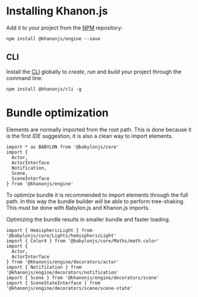 # Installing Khanon.js

Add it to your project from the [NPM](https://www.npmjs.com/package/@khanonjs/engine) repository:

`npm install @khanonjs/engine --save`

## CLI

Install the [CLI](https://www.npmjs.com/package/@khanonjs/cli) globally to *create*, *run* and *build* your project through the command line:

`npm install @khanonjs/cli -g`

# Bundle optimization

Elements are normally imported from the root path. This is done because it is the first *IDE* suggestion, it is also a clean way to import elements.

```
import * as BABYLON from '@babylonjs/core'
import {
  Actor,
  ActorInterface
  Notification,
  Scene,
  SceneInterface
} from '@khanonjs/engine'
```

To optimize bundle it is recommended to import elements through the full path. In this way the bundle builder will be able to perform tree-shaking.
This must be done with Babylon.js and Khanon.js imports.

Optimizing the bundle results in smaller bundle and faster loading.

```
import { HemisphericLight } from '@babylonjs/core/Lights/hemisphericLight'
import { Color4 } from '@babylonjs/core/Maths/math.color'
import {
  Actor,
  ActorInterface
} from '@khanonjs/engine/decorators/actor'
import { Notification } from '@khanonjs/engine/decorators/notification'
import { Scene } from '@khanonjs/engine/decorators/scene'
import { SceneStateInterface } from '@khanonjs/engine/decorators/scene/scene-state'
```

